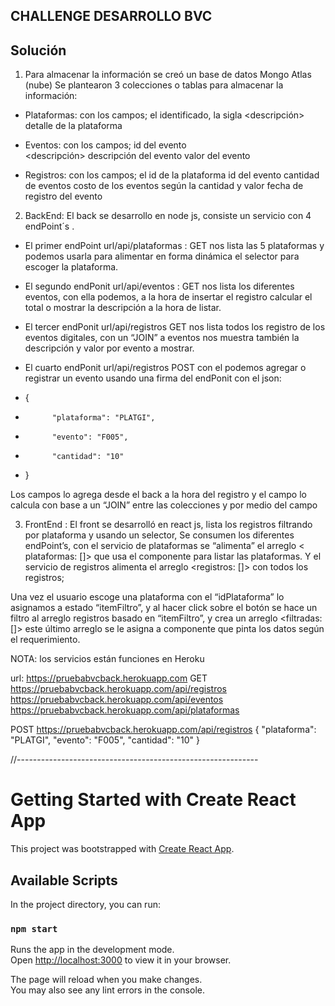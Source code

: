CHALLENGE DESARROLLO BVC
---------------------------
Solución 
---------------------------

1.	Para almacenar la información se creó un base de datos Mongo Atlas (nube) Se plantearon 3 colecciones o tablas para almacenar la información:

-	Plataformas: con los campos;
<plataforma>  el identificado, la sigla 
<descripción> detalle de la plataforma 

-	Eventos: con los campos; 
<evento>  id del evento  
<descripción>  descripción del evento
<valor>  valor del  evento

-	Registros:  con los campos; 
<plataforma>  el id de  la plataforma 
<evento>  id del evento 
<cantidad>  cantidad de eventos
<costos>  costo de los eventos según la cantidad y valor
<fecha>  fecha de registro del evento

2.	BackEnd:
El back se desarrollo en node js, consiste un servicio con 4 endPoint´s .

-	El primer endPoint  url/api/plataformas : GET  nos lista las 5 plataformas y podemos usarla para alimentar en forma dinámica el selector para escoger la plataforma.

-	El segundo endPonit url/api/eventos :  GET nos lista los diferentes eventos, con ella podemos, a la hora de insertar el registro calcular el total o mostrar la descripción a la hora de listar.

-	El tercer endPonit url/api/registros GET nos lista todos los registro de los eventos digitales, con un “JOIN” a eventos nos muestra también la descripción  y valor  por evento a mostrar.
 
-	El cuarto  endPonit url/api/registros POST con el podemos agregar o registrar un evento usando una firma del endPonit con el json:
-	 {
-	        "plataforma": "PLATGI",
-	        "evento": "F005",
-	        "cantidad": "10"
-	 }

Los campos <fecha> lo agrega desde el back a la hora del registro y el campo <costos> lo calcula con base a un “JOIN” entre las colecciones <registros> y <eventos> por medio del campo <evento> 
	

3.	FrontEnd :
El front se desarrolló  en react js, lista los registros filtrando por plataforma y usando un selector, Se consumen los diferentes endPoint’s, con el servicio de plataformas se “alimenta” el arreglo < plataformas: []> que usa el componente  <selector>  para listar las plataformas. Y el servicio de registros alimenta el arreglo <registros: []> con todos los registros; 
 
Una vez el usuario escoge una plataforma con el “idPlataforma” lo asignamos a estado “itemFiltro”, y al hacer click sobre   el botón <consultar> se hace un filtro al arreglo registros basado en  “itemFiltro”,  y crea un arreglo <filtradas: []> este último arreglo se le asigna a componente <Elemento> que pinta los datos según el requerimiento.    


NOTA: los servicios están funciones en Heroku

url:   https://pruebabvcback.herokuapp.com
GET
https://pruebabvcback.herokuapp.com/api/registros
https://pruebabvcback.herokuapp.com/api/eventos
https://pruebabvcback.herokuapp.com/api/plataformas

POST
https://pruebabvcback.herokuapp.com/api/registros
 {
        "plataforma": "PLATGI",
        "evento": "F005",
        "cantidad": "10"
        }


//------------------------------------------------------------

# Getting Started with Create React App

This project was bootstrapped with [Create React App](https://github.com/facebook/create-react-app).

## Available Scripts

In the project directory, you can run:

### `npm start`

Runs the app in the development mode.\
Open [http://localhost:3000](http://localhost:3000) to view it in your browser.

The page will reload when you make changes.\
You may also see any lint errors in the console.